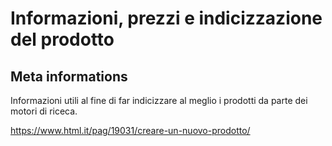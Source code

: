 # Informazioni, prezzi e indicizzazione del prodotto

## Meta informations
Informazioni utili al fine di far indicizzare al meglio i prodotti da parte dei motori di riceca. 


https://www.html.it/pag/19031/creare-un-nuovo-prodotto/